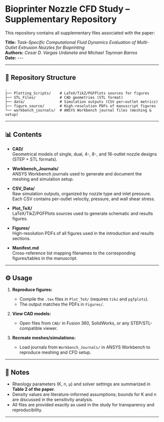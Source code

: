 # Bioprinter Nozzle CFD Study – Supplementary Repository

This repository contains all supplementary files associated with the paper:

**Title:** *Task-Specific Computational Fluid Dynamics Evaluation of Multi-Outlet Extrusion Nozzles for Bioprinting*  
**Authors:** *Cesar D. Vargas Urdaneta and Michael Taynnan Barros*  
**Date:** *---*  

---

## 📂 Repository Structure
```text
.
├── Plotting_Scripts/    # LaTeX/TikZ/PGFPlots sources for figures
├── STL_Files/           # CAD geometries (STL format)
├── data/                # Simulation outputs (CSV per–outlet metrics)
├── figure_source/       # High-resolution PDFs of manuscript figures
└── workbench_journals/  # ANSYS Workbench journal files (meshing & setup)
```
---

## 📊 Contents

- **CAD/**  
  Geometrical models of single, dual, 4-, 8-, and 16-outlet nozzle designs (STEP + STL formats).  

- **Workbench_Journals/**  
  ANSYS Workbench journals used to generate and document the meshing and simulation setup.  

- **CSV_Data/**  
  Raw simulation outputs, organized by nozzle type and inlet pressure. Each CSV contains per-outlet velocity, pressure, and wall shear stress.  

- **Plot_TeX/**  
  LaTeX/TikZ/PGFPlots sources used to generate schematic and results figures.  

- **Figures/**  
  High-resolution PDFs of all figures used in the introduction and results sections.  

- **Manifest.md**  
  Cross-reference list mapping filenames to the corresponding figures/tables in the manuscript.  

---

## ⚙️ Usage

1. **Reproduce figures:**  
   - Compile the `.tex` files in `Plot_TeX/` (requires `tikz` and `pgfplots`).  
   - The output matches the PDFs in `Figures/`.  

2. **View CAD models:**  
   - Open files from `CAD/` in Fusion 360, SolidWorks, or any STEP/STL-compatible viewer.  

3. **Recreate meshes/simulations:**  
   - Load journals from `Workbench_Journals/` in ANSYS Workbench to reproduce meshing and CFD setup.  

---

## 📌 Notes

- Rheology parameters (K, n, μ) and solver settings are summarized in **Table 2 of the paper**.  
- Density values are literature-informed assumptions; bounds for K and n are discussed in the sensitivity analysis.  
- All files are provided exactly as used in the study for transparency and reproducibility.  

---
